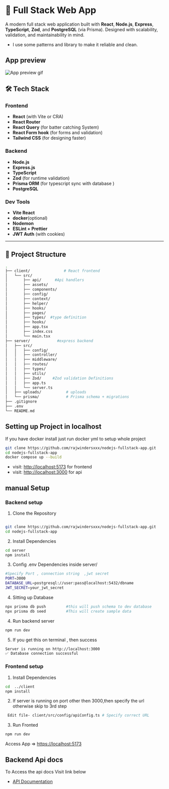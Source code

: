 # 🚀 Full Stack Web App

A modern full stack web application built with **React**, **Node.js**, **Express**, **TypeScript**, **Zod**, and **PostgreSQL** (via Prisma). Designed with scalability, validation, and maintainability in mind.

- I use some patterns and library to make it reliable and clean.

## App preview

![App preview gif](sample/sample.gif)

## 🛠️ Tech Stack

### Frontend

- **React** (with Vite or CRA)
- **React Router**
- **React Query** (for batter catching System)
- **React Form hook** (for forms and validation)
- **Tailwind CSS** (for designing faster)

### Backend

- **Node.js**
- **Express.js**
- **TypeScript**
- **Zod** (for runtime validation)
- **Prisma ORM** (for typescript sync with database )
- **PostgreSQL**

### Dev Tools

- **Vite React**
- **docker**(optional)
- **Nodemon**
- **ESLint + Prettier**
- **JWT Auth** (with cookies)

---

## 📁 Project Structure

```bash
.
├── client/               # React frontend
│   └── src/
│       ├── api/      #Api handlers
│       ├── assets/
│       ├── components/
│       ├── config/
│       ├── context/
│       ├── helper/
│       ├── hooks/
│       ├── pages/
│       ├── types/  #type definition
│       ├── hooks/
│       ├── app.tsx
│       ├── index.css
│       └── main.tsx
├── server/            #express backend
│   ├── src/
│   │   ├── config/
│   │   ├── controller/
│   │   ├── middleware/
│   │   ├── routes/
│   │   ├── types/
│   │   ├── utils/
│   │   ├── Zod/     #Zod validation Definitions
│   │   ├── app.ts
│   │   └── server.ts
│   ├── uploads/           # uploads
│   └── prisma/            # Prisma schema + migrations
├── .gitignore
├── .env
└── README.md
```

## Setting up Project in localhost

If you have docker install just run docker yml to setup whole project

```bash
git clone https://github.com/rajwindersxxx/nodejs-fullstack-app.git
cd nodejs-fullstack-app
docker compose up --build
```

- visit: <http://localhost:5173> for frontend
- visit: <http://localhost:3000> for api

## manual Setup

### Backend setup

1. Clone the Repository

```bash

git clone https://github.com/rajwindersxxx/nodejs-fullstack-app.git
cd nodejs-fullstack-app
```

2. Install Dependencies

```bash
cd server
npm install
```

3. Config .env Dependencies inside server/

```bash
#Specify Port , connection string  ,jwt secret
PORT=3000
DATABASE_URL=postgresql://user:pass@localhost:5432/dbname
JWT_SECRET=your_jwt_secret
```

4. Sitting up Database

```bash
npx prisma db push         #this will push schema to dev database
npx prisma db seed         #This will create sample data
```

4. Run backend server

```bash
npm run dev
```

5. If you get this on terminal , then success

```bash
Server is running on http://localhost:3000
✅ Database connection successful
```

### Frontend setup

1. Install Dependencies

```bash
cd  ../client
npm install
```

2. If server is running on port other then 3000,then specify the url otherwise skip to 3rd step

```bash
 Edit file- client/src/config/apiConfig.ts # Specify correct URL
```

3. Run Fronted

```bash
npm run dev
```

Access App => <https://localhost:5173>

## Backend Api docs

To Access the api docs Visit link below

- [API Documentation](https://documenter.getpostman.com/view/36192494/2sB3BDKBRG)

